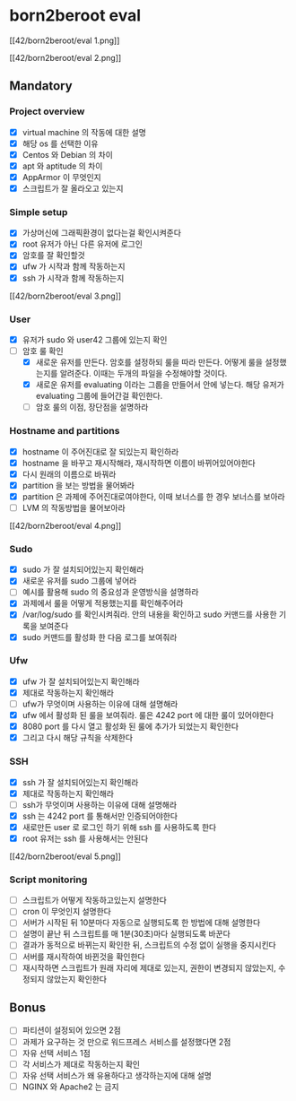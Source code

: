 # born2beroot eval

[[42/born2beroot/eval 1.png]]

[[42/born2beroot/eval 2.png]]

## Mandatory

### Project overview

- [x]  virtual machine 의 작동에 대한 설명
- [x]  해당 os 를 선택한 이유
- [x]  Centos 와 Debian 의 차이
- [x]  apt 와 aptitude 의 차이
- [x]  AppArmor 이 무엇인지
- [x]  스크립트가 잘 올라오고 있는지

### Simple setup

- [x]  가상머신에 그래픽환경이 없다는걸 확인시켜준다
- [x]  root 유저가 아닌 다른 유저에 로그인
- [x]  암호를 잘 확인할것
- [x]  ufw 가 시작과 함께 작동하는지
- [x]  ssh 가 시작과 함께 작동하는지

[[42/born2beroot/eval 3.png]]

### User

- [x]  유저가 sudo 와 user42 그룹에 있는지 확인
- [ ]  암호 룰 확인
    - [x]  새로운 유저를 만든다. 암호를 설정하되 룰을 따라 만든다. 어떻게 룰을 설정했는지를 알려준다. 이때는 두개의 파일을 수정해야할 것이다.
    - [x]  새로운 유저를 evaluating 이라는 그룹을 만들어서 안에 넣는다. 해당 유저가 evaluating 그룹에 들어간걸 확인한다.
    - [ ]  암호 룰의 이점, 장단점을 설명하라

### Hostname and partitions

- [x]  hostname 이 주어진대로 잘 되있는지 확인하라
- [x]  hostname 을 바꾸고 재시작해라, 재시작하면 이름이 바뀌어있어야한다
- [x]  다시 원래의 이름으로 바꿔라
- [x]  partition 을 보는 방법을 물어봐라
- [x]  partition 은 과제에 주어진대로여야한다, 이때 보너스를 한 경우 보너스를 보아라
- [ ]  LVM 의 작동방법을 물어보아라

[[42/born2beroot/eval 4.png]]

### Sudo

- [x]  sudo 가 잘 설치되어있는지 확인해라
- [x]  새로운 유저를 sudo 그룹에 넣어라
- [ ]  예시를 활용해 sudo 의 중요성과 운영방식을 설명하라
- [x]  과제에서 룰을 어떻게 적용했는지를 확인해주어라
- [x]  /var/log/sudo 를 확인시켜줘라. 안의 내용을 확인하고 sudo 커맨드를 사용한 기록을 보여준다
- [x]  sudo 커맨드를 활성화 한 다음 로그를 보여줘라

### Ufw

- [x]  ufw 가 잘 설치되어있는지 확인해라
- [x]  제대로 작동하는지 확인해라
- [ ]  ufw가 무엇이며 사용하는 이유에 대해 설명해라
- [x]  ufw 에서 활성화 된 룰을 보여줘라. 룰은 4242 port 에 대한 룰이 있어야한다
- [x]  8080 port 를 다시 열고 활성화 된 룰에 추가가 되었는지 확인한다
- [x]  그리고 다시 해당 규칙을 삭제한다

### SSH

- [x]  ssh 가 잘 설치되어있는지 확인해라
- [x]  제대로 작동하는지 확인해라
- [ ]  ssh가 무엇이며 사용하는 이유에 대해 설명해라
- [x]  ssh 는 4242 port 를 통해서만 인증되어야한다
- [x]  새로만든 user 로 로그인 하기 위해 ssh 를 사용하도록 한다
- [x]  root 유저는 ssh 를 사용해서는 안된다

[[42/born2beroot/eval 5.png]]

### Script monitoring

- [ ]  스크립트가 어떻게 작동하고있는지 설명한다
- [ ]  cron 이 무엇인지 설명한다
- [ ]  서버가 시작된 뒤 10분마다 자동으로 실행되도록 한 방법에 대해 설명한다
- [ ]  설명이 끝난 뒤 스크립트를 매 1분(30초)마다 실행되도록 바꾼다
- [ ]  결과가 동적으로 바뀌는지 확인한 뒤, 스크립트의 수정 없이 실행을 중지시킨다
- [ ]  서버를 재시작하여 바뀐것을 확인한다
- [ ]  재시작하면 스크립트가 원래 자리에 제대로 있는지, 권한이 변경되지 않았는지, 수정되지 않았는지 확인한다

## Bonus

- [ ]  파티션이 설정되어 있으면 2점
- [ ]  과제가 요구하는 것 만으로 워드프레스 서비스를 설정했다면 2점
- [ ]  자유 선택 서비스 1점
- [ ]  각 서비스가 제대로 작동하는지 확인
- [ ]  자유 선택 서비스가 왜 유용하다고 생각하는지에 대해 설명
- [ ]  NGINX 와 Apache2 는 금지